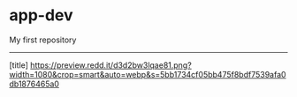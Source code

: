 # app-dev

My first repository
*************************************
[title] https://preview.redd.it/d3d2bw3lqae81.png?width=1080&crop=smart&auto=webp&s=5bb1734cf05bb475f8bdf7539afa0db1876465a0
